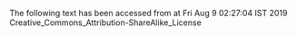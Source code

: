 The following text has been accessed from at Fri Aug 9 02:27:04 IST 2019
Creative_Commons_Attribution-ShareAlike_License

